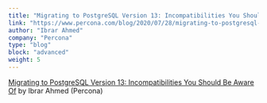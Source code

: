 ```yaml
---
title: "Migrating to PostgreSQL Version 13: Incompatibilities You Should Be Aware Of"
link: "https://www.percona.com/blog/2020/07/28/migrating-to-postgresql-version-13-incompatibilities-you-should-be-aware-of/"
author: "Ibrar Ahmed"
company: "Percona"
type: "blog"
block: "advanced"
weight: 5
---
```


[Migrating to PostgreSQL Version 13: Incompatibilities You Should Be Aware Of](https://www.percona.com/blog/2020/07/28/migrating-to-postgresql-version-13-incompatibilities-you-should-be-aware-of/) by Ibrar Ahmed (Percona)
